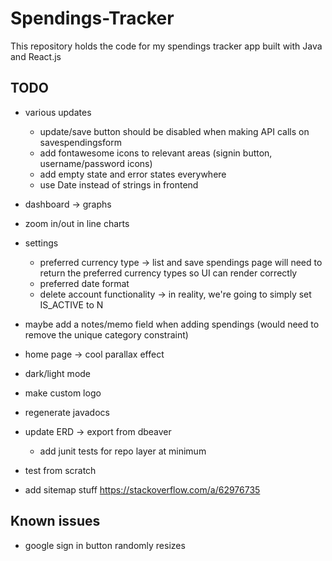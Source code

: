 # Spendings-Tracker

This repository holds the code for my spendings tracker app built with Java and React.js

## TODO
- various updates
  - update/save button should be disabled when making API calls on savespendingsform
  - add fontawesome icons to relevant areas (signin button, username/password icons)
  - add empty state and error states everywhere
  - use Date instead of strings in frontend

- dashboard -> graphs
- zoom in/out in line charts

- settings
  - preferred currency type -> list and save spendings page will need to return the preferred currency types so UI can render correctly
  - preferred date format
  - delete account functionality -> in reality, we're going to simply set IS_ACTIVE to N

- maybe add a notes/memo field when adding spendings (would need to remove the unique category constraint)
- home page -> cool parallax effect
- dark/light mode
- make custom logo
- regenerate javadocs
- update ERD -> export from dbeaver
  - add junit tests for repo layer at minimum
- test from scratch
- add sitemap stuff https://stackoverflow.com/a/62976735

## Known issues

- google sign in button randomly resizes
